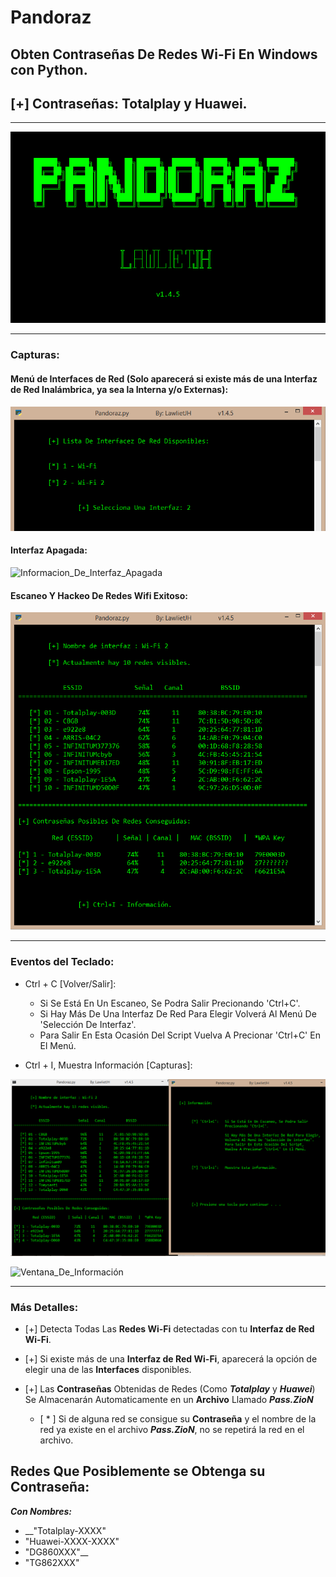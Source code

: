 # Pandoraz
## Obten Contraseñas De Redes Wi-Fi En Windows con Python.
## [+] Contraseñas: Totalplay y Huawei.

- - -

![Banner](Capturas/Banners.png "Banners")

- - -
### Capturas:

#### Menú de Interfaces de Red (Solo aparecerá si existe más de una Interfaz de Red Inalámbrica, ya sea la Interna y/o Externas):

![Menu_Interfaces_De_Red](Capturas/Menu_Interfaces_De_Red.png "Menú Interfaces De Red")

#### Interfaz Apagada:

![Informacion_De_Interfaz_Apagada](Capturas/Información_De_Interfaz_Apagada.png "Información De Interfaz Apagada")

#### Escaneo Y Hackeo De Redes Wifi Exitoso:

![Escaneo_Exitoso](Capturas/Escaneo_Exitoso.png "Escaneo Exitoso")

- - -

### Eventos del Teclado:

* Ctrl + C [Volver/Salir]:

    * Si Se Está En Un Escaneo, Se Podra Salir Precionando 'Ctrl+C'.
    * Si Hay Más De Una Interfaz De Red Para Elegir Volverá Al Menú De 'Selección De Interfaz'.
    * Para Salir En Esta Ocasión Del Script Vuelva A Precionar 'Ctrl+C' En El Menú.

* Ctrl + I, Muestra Información [Capturas]:

![Ctrl+I](Capturas/Ctrl+I.png "Precionando 'Ctrl+I'")


![Ventana_De_Información](Capturas/Ventana_De_Información.png "Ventana De Información")


- - -

### Más Detalles:

* [+] Detecta Todas Las __Redes Wi-Fi__ detectadas con tu __Interfaz de Red Wi-Fi__.

* [+] Si existe más de una __Interfaz de Red Wi-Fi__, aparecerá la opción de elegir una de las __Interfaces__ disponibles.

* [+] Las __Contraseñas__ Obtenidas de Redes (Como ___Totalplay___ y ___Huawei___) Se Almacenarán Automaticamente en un __Archivo__ Llamado ___Pass.ZioN___
  
  * [ \* ] Si de alguna red se consigue su __Contraseña__ y el nombre de la red ya existe en el archivo ___Pass.ZioN___, no se repetirá la red en el archivo.


## Redes Que Posiblemente se Obtenga su Contraseña:

***Con Nombres:***

 * __"Totalplay-XXXX"
 * "Huawei-XXXX-XXXX"
 * "DG860XXX"__
 * "TG862XXX"
